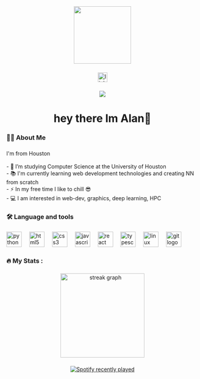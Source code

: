 <div align="center">
  <img height="150" src="https://images.unsplash.com/photo-1603366615917-1fa6dad5c4fa?ixlib=rb-4.0.3&ixid=M3wxMjA3fDB8MHxzZWFyY2h8Mnx8cGxhaW4lMjBibGFja3xlbnwwfHwwfHx8MA%3D%3D&w=1000&q=80"  />
</div>

###

<div align="center">
  <a href="https://www.linkedin.com/in/thealangregory/" target="_blank">
    <img src="https://img.shields.io/static/v1?message=LinkedIn&logo=linkedin&label=&color=0077B5&logoColor=white&labelColor=&style=for-the-badge" height="25" alt="linkedin logo"  />
  </a>
</div>

###

<div align="center">
  <img src="https://visitor-badge.laobi.icu/badge?page_id=bmbo123.bmbo123&"  />
</div>

###

<h1 align="center">hey there Im Alan👋</h1>

###

<h3 align="left">👩‍💻  About Me</h3>

###

<p align="left">I'm from Houston<br><br>- 🔭 I’m studying Computer Science at the University of Houston<br>- 📚 I'm currently learning web development technologies and creating NN from scratch<br>- ⚡ In my free time I like to chill 😎<br>- 💻 I am interested in web-dev, graphics, deep learning, HPC</p>

###

<h3 align="left">🛠 Language and tools</h3>

###

<div align="left">
  <img src="https://cdn.jsdelivr.net/gh/devicons/devicon/icons/python/python-original.svg" height="40" alt="python logo"  />
  <img width="12" />
  <img src="https://cdn.jsdelivr.net/gh/devicons/devicon/icons/html5/html5-original.svg" height="40" alt="html5 logo"  />
  <img width="12" />
  <img src="https://cdn.jsdelivr.net/gh/devicons/devicon/icons/css3/css3-original.svg" height="40" alt="css3 logo"  />
  <img width="12" />
  <img src="https://cdn.jsdelivr.net/gh/devicons/devicon/icons/javascript/javascript-original.svg" height="40" alt="javascript logo"  />
  <img width="12" />
  <img src="https://cdn.jsdelivr.net/gh/devicons/devicon/icons/react/react-original.svg" height="40" alt="react logo"  />
  <img width="12" />
  <img src="https://cdn.jsdelivr.net/gh/devicons/devicon/icons/typescript/typescript-original.svg" height="40" alt="typescript logo"  />
  <img width="12" />
  <img src="https://cdn.jsdelivr.net/gh/devicons/devicon/icons/linux/linux-original.svg" height="40" alt="linux logo"  />
  <img width="12" />
  <img src="https://cdn.jsdelivr.net/gh/devicons/devicon/icons/git/git-original.svg" height="40" alt="git logo"  />
</div>

###

<h3 align="left">🔥   My Stats :</h3>

###

<div align="center">
  <img src="https://streak-stats.demolab.com?user=bmbo123&locale=en&mode=daily&theme=dark&hide_border=false&border_radius=5&order=3" height="220" alt="streak graph"  />
</div>

###

<div align="center">
  <a href="https://open.spotify.com/user/w08eei2osbcni83y0lbrttmne">
    <img src="https://spotify-recently-played-readme.vercel.app/api?count=5" alt="Spotify recently played"  />
  </a>
</div>

###


###
